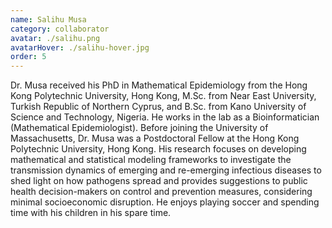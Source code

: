 ```yaml
---
name: Salihu Musa
category: collaborator
avatar: ./salihu.png
avatarHover: ./salihu-hover.jpg
order: 5
---
```


Dr. Musa received his PhD in Mathematical Epidemiology from the Hong Kong Polytechnic University, Hong Kong, M.Sc. from Near East University, Turkish Republic of Northern Cyprus, and B.Sc. from Kano University of Science and Technology, Nigeria. He works in the lab as a Bioinformatician (Mathematical Epidemiologist). Before joining the University of Massachusetts, Dr. Musa was a Postdoctoral Fellow at the Hong Kong Polytechnic University, Hong Kong. His research focuses on developing mathematical and statistical modeling frameworks to investigate the transmission dynamics of emerging and re-emerging infectious diseases to shed light on how pathogens spread and provides suggestions to public health decision-makers on control and prevention measures, considering minimal socioeconomic disruption. He enjoys playing soccer and spending time with his children in his spare time.
